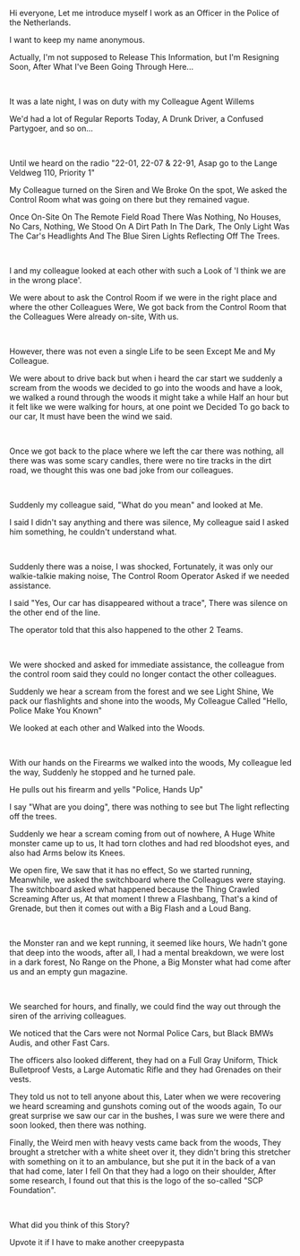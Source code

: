 Hi everyone, Let me introduce myself I work as an Officer in the Police of the Netherlands.

I want to keep my name anonymous.

Actually, I'm not supposed to Release This Information, but I'm Resigning Soon, After What I've Been Going Through Here...

&#x200B;

It was a late night, I was on duty with my Colleague Agent Willems

We'd had a lot of Regular Reports Today, A Drunk Driver, a Confused Partygoer, and so on...

&#x200B;

Until we heard on the radio "22-01, 22-07 & 22-91, Asap go to the Lange Veldweg 110, Priority 1"

My Colleague turned on the Siren and We Broke On the spot, We asked the Control Room what was going on there but they remained vague.

Once On-Site On The Remote Field Road There Was Nothing, No Houses, No Cars, Nothing, We Stood On A Dirt Path In The Dark, The Only Light Was The Car's Headlights And The Blue Siren Lights Reflecting Off The Trees.

&#x200B;

I and my colleague looked at each other with such a Look of 'I think we are in the wrong place'.

We were about to ask the Control Room if we were in the right place and where the other Colleagues Were, We got back from the Control Room that the Colleagues Were already on-site, With us.

&#x200B;

However, there was not even a single Life to be seen Except Me and My Colleague.

We were about to drive back but when i heard the car start we suddenly a scream from the woods we decided to go into the woods and have a look, we walked a round through the woods it might take a while Half an hour but it felt like we were walking for hours, at one point we Decided To go back to our car, It must have been the wind we said.

&#x200B;

Once we got back to the place where we left the car there was nothing, all there was was some scary candles, there were no tire tracks in the dirt road, we thought this was one bad joke from our colleagues.

&#x200B;

Suddenly my colleague said, "What do you mean" and looked at Me.

I said I didn't say anything and there was silence, My colleague said I asked him something, he couldn't understand what.

&#x200B;

Suddenly there was a noise, I was shocked, Fortunately, it was only our walkie-talkie making noise, The Control Room Operator Asked if we needed assistance.

I said "Yes, Our car has disappeared without a trace", There was silence on the other end of the line.

The operator told that this also happened to the other 2 Teams.

&#x200B;

We were shocked and asked for immediate assistance, the colleague from the control room said they could no longer contact the other colleagues.

Suddenly we hear a scream from the forest and we see Light Shine, We pack our flashlights and shone into the woods, My Colleague Called "Hello, Police Make You Known"

We looked at each other and Walked into the Woods.

&#x200B;

With our hands on the Firearms we walked into the woods, My colleague led the way, Suddenly he stopped and he turned pale.

He pulls out his firearm and yells "Police, Hands Up"

I say "What are you doing", there was nothing to see but The light reflecting off the trees.

Suddenly we hear a scream coming from out of nowhere, A Huge White monster came up to us, It had torn clothes and had red bloodshot eyes, and also had Arms below its Knees.

We open fire, We saw that it has no effect, So we started running, Meanwhile, we asked the switchboard where the Colleagues were staying. The switchboard asked what happened because the Thing Crawled Screaming After us, At that moment I threw a Flashbang, That's a kind of Grenade, but then it comes out with a Big Flash and a Loud Bang.

&#x200B;

the Monster ran and we kept running, it seemed like hours, We hadn't gone that deep into the woods, after all, I had a mental breakdown, we were lost in a dark forest, No Range on the Phone, a Big Monster what had come after us and an empty gun magazine.

&#x200B;

We searched for hours, and finally, we could find the way out through the siren of the arriving colleagues.

We noticed that the Cars were not Normal Police Cars, but Black BMWs Audis, and other Fast Cars.

The officers also looked different, they had on a Full Gray Uniform, Thick Bulletproof Vests, a Large Automatic Rifle and they had Grenades on their vests.

They told us not to tell anyone about this, Later when we were recovering we heard screaming and gunshots coming out of the woods again, To our great surprise we saw our car in the bushes, I was sure we were there and soon looked, then there was nothing.

Finally, the Weird men with heavy vests came back from the woods, They brought a stretcher with a white sheet over it, they didn't bring this stretcher with something on it to an ambulance, but she put it in the back of a van that had come, later I fell On that they had a logo on their shoulder, After some research, I found out that this is the logo of the so-called "SCP Foundation".

&#x200B;

What did you think of this Story?

Upvote it if I have to make another creepypasta